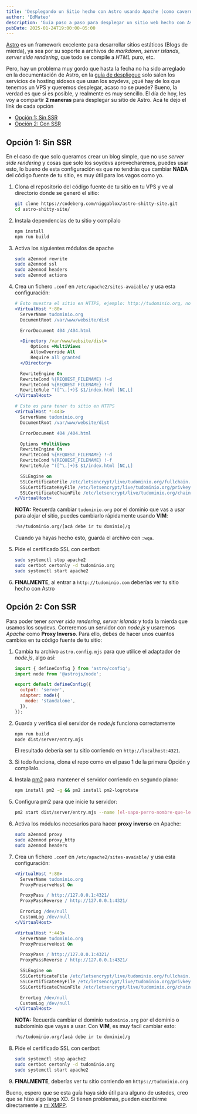 ```yaml
---
title: 'Desplegando un Sitio hecho con Astro usando Apache (como cavernícolas)'
author: 'EdMateo'
description: 'Guía paso a paso para desplegar un sitio web hecho con Astro en tu propio VPS usando Apache, con y sin SSR. Sin usar vercel, docker u otro shitware'
pubDate: 2025-01-24T19:00:00-05:00
---
```


[Astro](https://astro.build) es un framework excelente para desarrollar sitios estáticos (Blogs de mierda), ya sea por su soporte a archivos de *markdown*, *server islands*, *server side rendering*, que todo se compile a *HTML* puro, etc.

Pero, hay un problema muy gordo que hasta la fecha no ha sido arreglado en la documentación de Astro, en la [guía de despliegue](https://docs.astro.build/es/guides/deploy/) solo salen los servicios de hosting sidosos que usan los soydevs, ¿qué hay de los que tenemos un VPS y queremos desplegar, acaso no se puede? Bueno, la verdad es que sí es posible, y realmente es muy sencillo. El día de hoy, les voy a compartir **2 maneras** para desplegar su sitio de Astro. Acá te dejo el link de cada opción

- [Opción 1: Sin SSR](#opcion-1)
- [Opción 2: Con SSR](#opcion-2)

<h2 id="opcion-1">Opción 1: Sin SSR</h2>

En el caso de que solo queramos crear un blog simple, que no use *server side rendering* y cosas que solo los soydevs aprovecharemos, puedes usar esto, lo bueno de esta configuración es que no tendrás que cambiar **NADA** del código fuente de tu sitio, es muy útil para los vagos como yo.

1. Clona el repositorio del código fuente de tu sitio en tu VPS y ve al directorio donde se generó el sitio:

    ~~~bash
    git clone https://codeberg.com/niggablox/astro-shitty-site.git
    cd astro-shitty-site/
    ~~~

2. Instala dependencias de tu sitio y compílalo
    
    ~~~bash
    npm install
    npm run build
    ~~~

3. Activa los siguientes módulos de apache

    ~~~bash
    sudo a2enmod rewrite
    sudo a2enmod ssl
    sudo a2enmod headers
    sudo a2enmod actions
    ~~~
   
4. Crea un fichero `.conf` en `/etc/apache2/sites-avaiable/` y usa esta configuración:

    ~~~apache title="website.conf"
    # Esto muestra el sitio en HTTPS, ejemplo: http://tudominio.org, no redirecciona
    <VirtualHost *:80>
      ServerName tudominio.org
      DocumentRoot /var/www/website/dist

      ErrorDocument 404 /404.html

      <Directory /var/www/website/dist>
          Options +MultiViews
          AllowOverride All
          Require all granted
      </Directory>

      RewriteEngine On
      RewriteCond %{REQUEST_FILENAME} !-d
      RewriteCond %{REQUEST_FILENAME} !-f
      RewriteRule ^([^\.]+)$ $1/index.html [NC,L]
    </VirtualHost>

    # Esto es para tener tu sitio en HTTPS
    <VirtualHost *:443>
      ServerName tudominio.org
      DocumentRoot /var/www/website/dist

      ErrorDocument 404 /404.html

      Options +MultiViews
      RewriteEngine On
      RewriteCond %{REQUEST_FILENAME} !-d
      RewriteCond %{REQUEST_FILENAME} !-f
      RewriteRule ^([^\.]+)$ $1/index.html [NC,L]

      SSLEngine on
      SSLCertificateFile /etc/letsencrypt/live/tudominio.org/fullchain.pem
      SSLCertificateKeyFile /etc/letsencrypt/live/tudominio.org/privkey.pem
      SSLCertificateChainFile /etc/letsencrypt/live/tudominio.org/chain.pem
    </VirtualHost>
    ~~~

   **NOTA:** Recuerda cambiar `tudominio.org` por el dominio que vas a usar para alojar el sitio, puedes cambiarlo rápidamente usando **VIM**:

     ~~~diff
     :%s/tudominio.org/[acá debe ir tu dominio]/g
     ~~~

   Cuando ya hayas hecho esto, guarda el archivo con `:wqa`.

5. Pide el certificado SSL con certbot:

    ~~~bash
    sudo systemctl stop apache2
    sudo certbot certonly -d tudominio.org
    sudo systemctl start apache2
    ~~~

6. **FINALMENTE**, al entrar a `http://tudominio.com` deberías ver tu sitio hecho con Astro

<h2 id="opcion-2">Opción 2: Con SSR</h2>

Para poder tener *server side rendering*, *server islands* y toda la mierda que usamos los soydevs. Correremos un servidor con *node.js* y usaremos *Apache* como **Proxy Inverso**. Para ello, debes de hacer unos cuantos cambios en tu código fuente de tu sitio:

1. Cambia tu archivo `astro.config.mjs` para que utilice el adaptador de *node.js*, algo así:

    ~~~javascript title="astro.config.mjs" ins={2, 5-8}
    import { defineConfig } from 'astro/config';
    import node from '@astrojs/node';

    export default defineConfig({
      output: 'server',
      adapter: node({
        mode: 'standalone',
      }),
    });
    ~~~

2. Guarda y verifica si el servidor de *node.js* funciona correctamente

    ~~~bash
    npm run build
    node dist/server/entry.mjs
    ~~~

    El resultado debería ser tu sitio corriendo en `http://localhost:4321`.

3. Si todo funciona, clona el repo como en el paso 1 de la primera Opción y compílalo. 

4. Instala [pm2](https://pm2.keymetrics.io/) para mantener el servidor corriendo en segundo plano:

    ~~~bash
    npm install pm2 -g && pm2 install pm2-logrotate
    ~~~

5. Configura pm2 para que inicie tu servidor:

    ~~~bash
    pm2 start dist/server/entry.mjs --name [el-sapo-perro-nombre-que-le-de-la-hpta-gana-OwO]
    ~~~

6. Activa los módulos necesarios para hacer **proxy inverso** en Apache:
    ~~~bash
    sudo a2enmod proxy
    sudo a2enmod proxy_http
    sudo a2enmod headers
    ~~~

7. Crea un fichero `.conf` en `/etc/apache2/sites-avaiable/` y usa esta configuración:

    ~~~apache title="website.conf"
    <VirtualHost *:80>
      ServerName tudominio.org
      ProxyPreserveHost On

      ProxyPass / http://127.0.0.1:4321/
      ProxyPassReverse / http://127.0.0.1:4321/

      ErrorLog /dev/null
      CustomLog /dev/null
    </VirtualHost>

    <VirtualHost *:443>
      ServerName tudominio.org
      ProxyPreserveHost On

      ProxyPass / http://127.0.0.1:4321/
      ProxyPassReverse / http://127.0.0.1:4321/

      SSLEngine on
      SSLCertificateFile /etc/letsencrypt/live/tudominio.org/fullchain.pem
      SSLCertificateKeyFile /etc/letsencrypt/live/tudominio.org/privkey.pem
      SSLCertificateChainFile /etc/letsencrypt/live/tudominio.org/chain.pem

      ErrorLog /dev/null
      CustomLog /dev/null
    </VirtualHost>
    ~~~

    **NOTA:** Recuerda cambiar el dominio `tudominio.org` por el dominio o subdominio que vayas a usar. Con **VIM**, es muy facil cambiar esto:

    ~~~diff
    :%s/tudominio.org/[acá debe ir tu dominio]/g
    ~~~

8. Pide el certificado SSL con certbot:

    ~~~bash
    sudo systemctl stop apache2
    sudo certbot certonly -d tudominio.org
    sudo systemctl start apache2
    ~~~

9. **FINALMENTE**, deberías ver tu sitio corriendo en `https://tudominio.org`

Bueno, espero que se esta guía haya sido útil para alguno de ustedes, creo que se hizo algo larga XD. Si tienen problemas, pueden escribirme directamente a [mi XMPP](xmpp:edmateo@edmateo.site).
